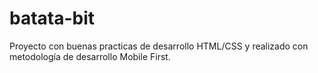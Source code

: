# batata-bit
Proyecto con buenas practicas de desarrollo HTML/CSS y realizado con metodología de desarrollo Mobile First.
